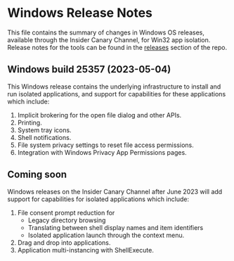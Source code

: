 # Windows Release Notes
This file contains the summary of changes in Windows OS releases, available through the Insider Canary Channel, for Win32 app isolation.
Release notes for the tools can be found in the [releases](../../../releases) section of the repo.

## Windows build 25357 (2023-05-04)
This Windows release contains the underlying infrastructure to install and run isolated applications, and support for capabilities for
these applications which include:
1. Implicit brokering for the open file dialog and other APIs.
2. Printing.
3. System tray icons.
4. Shell notifications.
5. File system privacy settings to reset file access permissions. 
6. Integration with Windows Privacy App Permissions pages.

## Coming soon 
Windows releases on the Insider Canary Channel after June 2023 will add support for capabilities for isolated applications which include:
1. File consent prompt reduction for
    * Legacy directory browsing
    * Translating between shell display names and item identifiers
    * Isolated application launch through the context menu.
2. Drag and drop into applications.
3. Application multi-instancing with ShellExecute.
